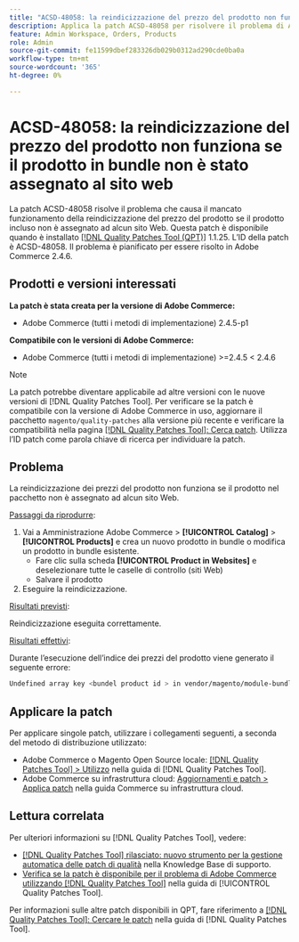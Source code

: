 ```yaml
---
title: "ACSD-48058: la reindicizzazione del prezzo del prodotto non funziona se il prodotto in bundle non è stato assegnato al sito web"
description: Applica la patch ACSD-48058 per risolvere il problema di Adobe Commerce in cui la reindicizzazione del prezzo del prodotto non funziona se il prodotto incluso non è assegnato ad alcun sito Web.
feature: Admin Workspace, Orders, Products
role: Admin
source-git-commit: fe11599dbef283326db029b0312ad290cde0ba0a
workflow-type: tm+mt
source-wordcount: '365'
ht-degree: 0%

---
```


# ACSD-48058: la reindicizzazione del prezzo del prodotto non funziona se il prodotto in bundle non è stato assegnato al sito web

La patch ACSD-48058 risolve il problema che causa il mancato funzionamento della reindicizzazione del prezzo del prodotto se il prodotto incluso non è assegnato ad alcun sito Web. Questa patch è disponibile quando è installato [[!DNL Quality Patches Tool (QPT)]](https://experienceleague.adobe.com/it/docs/commerce-knowledge-base/kb/announcements/commerce-announcements/magento-quality-patches-released-new-tool-to-self-serve-quality-patches) 1.1.25. L’ID della patch è ACSD-48058. Il problema è pianificato per essere risolto in Adobe Commerce 2.4.6.

## Prodotti e versioni interessati

**La patch è stata creata per la versione di Adobe Commerce:**

* Adobe Commerce (tutti i metodi di implementazione) 2.4.5-p1

**Compatibile con le versioni di Adobe Commerce:**

* Adobe Commerce (tutti i metodi di implementazione) >=2.4.5 &lt; 2.4.6

>[!NOTE]
>
>La patch potrebbe diventare applicabile ad altre versioni con le nuove versioni di [!DNL Quality Patches Tool]. Per verificare se la patch è compatibile con la versione di Adobe Commerce in uso, aggiornare il pacchetto `magento/quality-patches` alla versione più recente e verificare la compatibilità nella pagina [[!DNL Quality Patches Tool]: Cerca patch](https://experienceleague.adobe.com/tools/commerce-quality-patches/index.html?lang=it). Utilizza l’ID patch come parola chiave di ricerca per individuare la patch.

## Problema

La reindicizzazione dei prezzi del prodotto non funziona se il prodotto nel pacchetto non è assegnato ad alcun sito Web.

<u>Passaggi da riprodurre</u>:

1. Vai a Amministrazione Adobe Commerce > **[!UICONTROL Catalog]** > **[!UICONTROL Products]** e crea un nuovo prodotto in bundle o modifica un prodotto in bundle esistente.
   * Fare clic sulla scheda **[!UICONTROL Product in Websites]** e deselezionare tutte le caselle di controllo (siti Web)
   * Salvare il prodotto
1. Eseguire la reindicizzazione.

<u>Risultati previsti</u>:

Reindicizzazione eseguita correttamente.

<u>Risultati effettivi</u>:

Durante l’esecuzione dell’indice dei prezzi del prodotto viene generato il seguente errore:

```bash
Undefined array key <bundel product id > in vendor/magento/module-bundle/Model/ResourceModel/Indexer/Price/DisabledProductOptionPriceModifier.php on line 117
```

## Applicare la patch

Per applicare singole patch, utilizzare i collegamenti seguenti, a seconda del metodo di distribuzione utilizzato:

* Adobe Commerce o Magento Open Source locale: [[!DNL Quality Patches Tool] > Utilizzo](/help/tools/quality-patches-tool/usage.md) nella guida di [!DNL Quality Patches Tool].
* Adobe Commerce su infrastruttura cloud: [Aggiornamenti e patch > Applica patch](https://experienceleague.adobe.com/docs/commerce-cloud-service/user-guide/develop/upgrade/apply-patches.html?lang=it) nella guida Commerce su infrastruttura cloud.

## Lettura correlata

Per ulteriori informazioni su [!DNL Quality Patches Tool], vedere:

* [[!DNL Quality Patches Tool] rilasciato: nuovo strumento per la gestione automatica delle patch di qualità](https://experienceleague.adobe.com/it/docs/commerce-knowledge-base/kb/announcements/commerce-announcements/magento-quality-patches-released-new-tool-to-self-serve-quality-patches) nella Knowledge Base di supporto.
* [Verifica se la patch è disponibile per il problema di Adobe Commerce utilizzando  [!DNL Quality Patches Tool]](/help/tools/quality-patches-tool/patches-available-in-qpt/check-patch-for-magento-issue-with-magento-quality-patches.md) nella guida di [!UICONTROL Quality Patches Tool].


Per informazioni sulle altre patch disponibili in QPT, fare riferimento a [[!DNL Quality Patches Tool]: Cercare le patch](https://experienceleague.adobe.com/tools/commerce-quality-patches/index.html?lang=it) nella guida di [!DNL Quality Patches Tool].
